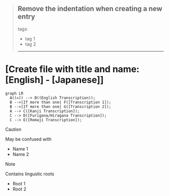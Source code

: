 >Remove the indentation when creating a new entry
>---
>tags:
 > - tag 1
 > - tag 2
>---

# [Create file with title and name: [English] - [Japanese]]
``` mermaid
graph LR
  A((=)) --> B((English Transcription));
  B -->|If more than one| F([Transcription 1]);
  B -->|If more than one| G([Transcription 2]);
  A --> C([Kanji Transcription]);
  C --> D([Furigana/Hiragana Transcription]);
  C --> E([Romaji Transcription]);
```


> [!CAUTION]
> May be confused with
>  - Name 1
>  - Name 2

> [!NOTE]
> Contains lingustic roots
>  - Root 1
>  - Root 2
